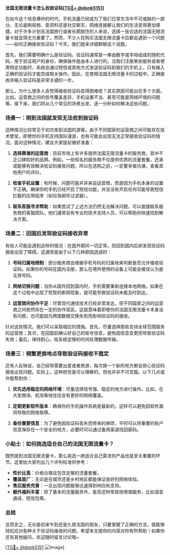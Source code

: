 **法国无限流量卡怎么收验证码[[TG💪+ @donk5151](https://t.me/s/donk5151)]**

在如今这个信息爆炸的时代，手机流量已经成为了我们日常生活中不可或缺的一部分。无论是刷视频、查资料还是社交聊天，网络连接都让我们的生活变得更加便捷。对于许多计划去法国旅行或者长期居住的人来说，选择一张合适的法国无限流量卡就显得尤为重要了。然而，不少人在购买法国无限流量卡后都会遇到一个问题——如何正确接收验证码？今天，我们就来详细聊聊这个话题。

首先，我们需要明确什么是验证码。验证码通常是一串由数字或字母组成的随机代码，用于验证用户的身份，确保操作是由本人进行的。当我们注册某些服务或者使用特定功能时，系统会通过短信或其他方式发送验证码到我们的手机上，只有输入正确的验证码才能完成相关操作。因此，在使用法国无限流量卡的过程中，正确接收并输入验证码是非常关键的一步。

那么，为什么很多人会觉得接收验证码变得困难呢？其实原因可能出在多个方面。比如，运营商之间的信号覆盖差异、手机设置不当、甚至可能是网络环境的问题等。接下来，我们将从几个常见的场景出发，逐一分析如何解决这些问题。

### 场景一：刚到法国就发现无法收到验证码

这种情况比较常见于初次来到法国的游客。由于不同国家的运营商之间可能存在技术壁垒，即使你的手机支持国际漫游，也有可能会出现无法正常接收验证码的情况。面对这种情况，建议大家提前做好准备：

1. **选择靠谱的运营商**：目前市场上有许多提供法国无限流量卡的服务商，其中不乏口碑较好的品牌。例如，一些知名的服务商不仅提供优质的流量套餐，还承诺能够有效解决验证码接收问题。所以在选购之前，一定要多做功课，查看其他用户的评价。
   
2. **检查手机设置**：有时候，问题可能并非来自运营商，而是因为手机本身的设置不正确。确保你的手机已经开启了短信功能，并且没有开启任何可能导致短信拦截的应用程序（如垃圾邮件过滤器）。

3. **联系客服寻求帮助**：如果尝试了上述方法仍然无法解决问题，可以直接联系服务商的客服团队。他们通常会有专业的技术支持人员，可以帮助你快速找到解决方案。

### 场景二：回国后发现验证码接收异常

有些人可能会遇到这样的情况：在国外期间一切正常，但回到国内后却发现验证码接收出现了障碍。这通常是由于以下几种原因造成的：

1. **号码归属地限制**：部分服务商会根据手机号码的归属地来判断是否允许接收验证码。如果你的号码在国内注册，那么在境外使用的设备上可能会被误认为是无效号码。

2. **网络切换问题**：当你从国外回到国内时，手机需要重新连接本地网络。如果在这个过程中出现了短暂的断网现象，就可能导致验证码未能及时到达。

3. **运营商间协作不足**：尽管现代通信技术已经非常发达，但不同国家之间的运营商之间依然存在一定的协作盲区。这就意味着即使你的法国无限流量卡本身没有问题，也可能因为跨国数据交换失败而影响验证码的接收。

针对这些情况，我们可以采取相应的措施。首先，尽量选择那些支持全球范围服务的运营商；其次，在回国前确认好自己的账号信息，避免因信息变更而导致验证码失效；最后，保持耐心，给系统足够的时间处理数据传输。

### 场景三：频繁更换地点导致验证码接收不稳定

还有人反映说，自己经常需要出差或者旅游，每次换一个新的地方都会担心验证码接收出现问题。实际上，这种担忧是可以理解的，但也并非不可克服。以下几点或许能帮到你：

1. **优先选用稳定的网络环境**：尽量选择信号强、稳定的地方进行操作。比如，在大型商场、机场等地往往会有更好的网络覆盖。

2. **定期更新软件版本**：确保你的手机操作系统是最新的，这样可以避免因软件漏洞导致的网络故障。

3. **备份重要信息**：为了避免因验证码丢失而带来的麻烦，平时可以将重要的账户信息保存在一个安全的地方，必要时可以通过备用渠道找回密码。

### 小贴士：如何挑选适合自己的法国无限流量卡？

既然提到法国无限流量卡，那么挑选一款适合自己需求的产品也是至关重要的环节。这里给大家列出几个评判标准供参考：

- **性价比高**：价格合理且包含足够的流量套餐。
- **覆盖面广**：无论是在城市还是乡村地区都能保证良好的网络体验。
- **售后服务完善**：一旦出现问题能够迅速得到响应和支持。
- **额外福利丰富**：除了基本的流量服务外，是否还附带其他增值服务，比如语音通话、短信包等。

### 总结

总而言之，无论是初来乍到还是久居法国的朋友，只要掌握了正确的方法，就能够轻松应对各种关于验证码接收的问题。希望本文提供的内容对你有所帮助！如果你还有其他疑问，欢迎随时留言讨论哦~

[[TG💪+ @donk5151](https://t.me/s/donk5151) ![Image](https://i.postimg.cc/rwNCRYN7/Snipaste-2025-04-30-17-27-05.png)]
